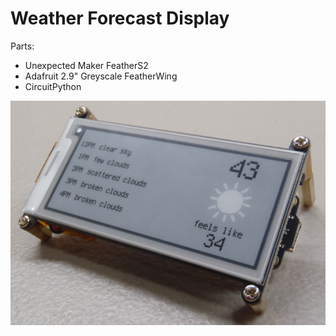# Weather Forecast Display

Parts:
* Unexpected Maker FeatherS2
* Adafruit 2.9" Greyscale FeatherWing
* CircuitPython

![Project Photo](weather-display-front.png)
